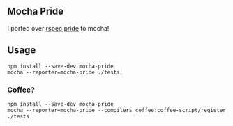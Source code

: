 ## Mocha Pride
I ported over [rspec pride](https://github.com/ferrous26/rspec-pride) to mocha!

## Usage
~~~
npm install --save-dev mocha-pride
mocha --reporter=mocha-pride ./tests
~~~

### Coffee?
~~~
npm install --save-dev mocha-pride
mocha --reporter=mocha-pride --compilers coffee:coffee-script/register ./tests
~~~
